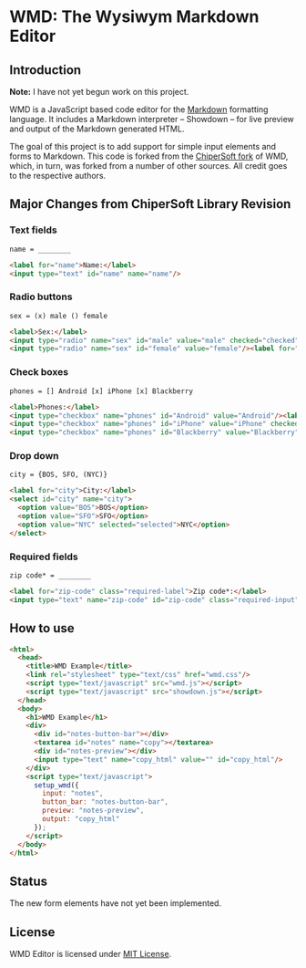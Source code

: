 WMD: The Wysiwym Markdown Editor
================================

Introduction
------------

**Note:** I have not yet begun work on this project.

WMD is a JavaScript based code editor for the [Markdown](http://daringfireball.net/projects/markdown/) formatting language.  It includes a Markdown interpreter – Showdown – for live preview and output of the Markdown generated HTML.

The goal of this project is to add support for simple input elements and forms to Markdown. This code is forked from the [ChiperSoft fork](https://github.com/ChiperSoft/wmd) of WMD, which, in turn, was forked from a number of other sources. All credit goes to the respective authors.

Major Changes from ChiperSoft Library Revision
-------------

### Text fields

    name = ________

```html
<label for="name">Name:</label> 
<input type="text" id="name" name="name"/>
```

### Radio buttons

    sex = (x) male () female

```html
<label>Sex:</label> 
<input type="radio" name="sex" id="male" value="male" checked="checked"/><label for="male">Male</label>
<input type="radio" name="sex" id="female" value="female"/><label for="female">Female</label>  
```

### Check boxes

    phones = [] Android [x] iPhone [x] Blackberry

```html
<label>Phones:</label> 
<input type="checkbox" name="phones" id="Android" value="Android"/><label for="Android">Android</label>
<input type="checkbox" name="phones" id="iPhone" value="iPhone" checked="checked"/><label for="iPhone">iPhone</label>
<input type="checkbox" name="phones" id="Blackberry" value="Blackberry" checked="checked"/><label for="Blackberry">Blackberry</label>
```

### Drop down

    city = {BOS, SFO, (NYC)}

```html
<label for="city">City:</label>
<select id="city" name="city">
  <option value="BOS">BOS</option>
  <option value="SFO">SFO</option>
  <option value="NYC" selected="selected">NYC</option>
</select>
```

### Required fields

    zip code* = ________

```html
<label for="zip-code" class="required-label">Zip code*:</label>
<input type="text" name="zip-code" id="zip-code" class="required-input"/>
```

How to use
----------

```html
<html>
  <head>
    <title>WMD Example</title>        
    <link rel="stylesheet" type="text/css" href="wmd.css"/>
    <script type="text/javascript" src="wmd.js"></script>
    <script type="text/javascript" src="showdown.js"></script>
  </head>
  <body>
    <h1>WMD Example</h1>
    <div>
      <div id="notes-button-bar"></div>
      <textarea id="notes" name="copy"></textarea>
      <div id="notes-preview"></div>
      <input type="text" name="copy_html" value="" id="copy_html"/>
    </div>
    <script type="text/javascript">
      setup_wmd({
        input: "notes",
        button_bar: "notes-button-bar",
        preview: "notes-preview",
        output: "copy_html"
      });
    </script>
  </body>
</html>
```

Status
-------

The new form elements have not yet been implemented.

License
-------

WMD Editor is licensed under [MIT License](http://github.com/chipersoft/wmd/raw/master/License.txt).


